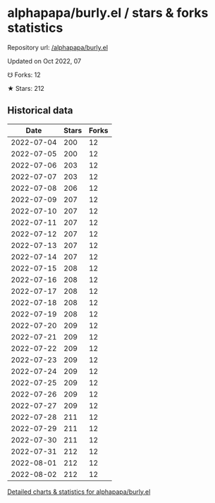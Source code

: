 # alphapapa/burly.el / stars & forks statistics

Repository url: [/alphapapa/burly.el](https://github.com/alphapapa/burly.el)

Updated on Oct 2022, 07

☋ Forks: 12

★ Stars: 212

## Historical data
| Date | Stars | Forks |
|------|-------|-------|
| 2022-07-04 | 200 | 12 | 
| 2022-07-05 | 200 | 12 | 
| 2022-07-06 | 203 | 12 | 
| 2022-07-07 | 203 | 12 | 
| 2022-07-08 | 206 | 12 | 
| 2022-07-09 | 207 | 12 | 
| 2022-07-10 | 207 | 12 | 
| 2022-07-11 | 207 | 12 | 
| 2022-07-12 | 207 | 12 | 
| 2022-07-13 | 207 | 12 | 
| 2022-07-14 | 207 | 12 | 
| 2022-07-15 | 208 | 12 | 
| 2022-07-16 | 208 | 12 | 
| 2022-07-17 | 208 | 12 | 
| 2022-07-18 | 208 | 12 | 
| 2022-07-19 | 208 | 12 | 
| 2022-07-20 | 209 | 12 | 
| 2022-07-21 | 209 | 12 | 
| 2022-07-22 | 209 | 12 | 
| 2022-07-23 | 209 | 12 | 
| 2022-07-24 | 209 | 12 | 
| 2022-07-25 | 209 | 12 | 
| 2022-07-26 | 209 | 12 | 
| 2022-07-27 | 209 | 12 | 
| 2022-07-28 | 211 | 12 | 
| 2022-07-29 | 211 | 12 | 
| 2022-07-30 | 211 | 12 | 
| 2022-07-31 | 212 | 12 | 
| 2022-08-01 | 212 | 12 | 
| 2022-08-02 | 212 | 12 | 


[Detailed charts & statistics for alphapapa/burly.el](https://reviewgithub.com/rep/alphapapa/burly.el)
